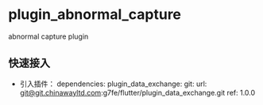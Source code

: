 # plugin_abnormal_capture

abnormal capture plugin

## 快速接入

- 引入插件：
dependencies:
  plugin_data_exchange:
    git:
      url: git@git.chinawayltd.com:g7fe/flutter/plugin_data_exchange.git
      ref: 1.0.0

